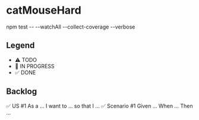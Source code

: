 # catMouseHard
npm test -- --watchAll --collect-coverage --verbose
## Legend
- ⚠ TODO
- 🚧 IN PROGRESS
- ✅ DONE

## Backlog

✅ US #1 As a ... I want to ... so that I ...
 ✅ Scenario #1 Given ... When ... Then ...
